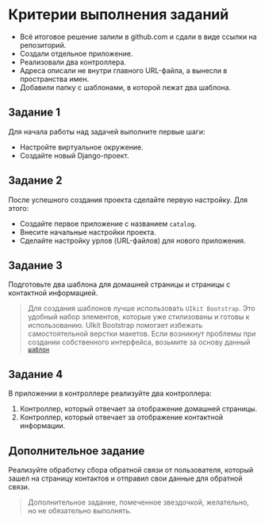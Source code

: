 # Критерии выполнения заданий
- Всё итоговое решение залили в github.com и сдали в виде ссылки на репозиторий.
- Создали отдельное приложение.
- Реализовали два контроллера.
- Адреса описали не внутри главного URL-файла, а вынесли в пространства имен.
- Добавили папку с шаблонами, в которой лежат два шаблона.

## Задание 1
Для начала работы над задачей выполните первые шаги:

- Настройте виртуальное окружение.
- Создайте новый Django-проект.

## Задание 2
После успешного создания проекта сделайте первую настройку. Для этого:
- Создайте первое приложение с названием `catalog`.
- Внесите начальные настройки проекта.
- Сделайте настройку урлов (URL-файлов) для нового приложения.

## Задание 3
Подготовьте два шаблона для домашней страницы и страницы с контактной информацией.
> Для создания шаблонов лучше использовать `UIkit Bootstrap`. Это удобный набор элементов, которые уже стилизованы и готовы к использованию. UIkit Bootstrap помогает избежать самостоятельной верстки макетов.
> Если возникнут проблемы при создании собственного интерфейса, возьмите за основу данный [`шаблон`](https://github.com/oscarbotru/)

## Задание 4
В приложении в контроллере реализуйте два контроллера:
1. Контроллер, который отвечает за отображение домашней страницы.
2. Контроллер, который отвечает за отображение контактной информации.

## Дополнительное задание 
Реализуйте обработку сбора обратной связи от пользователя, который зашел на страницу контактов и отправил свои данные для обратной связи.
> Дополнительное задание, помеченное звездочкой, желательно, но не обязательно выполнять.